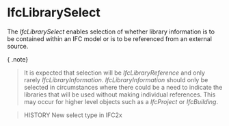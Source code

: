# IfcLibrarySelect

The _IfcLibrarySelect_ enables selection of whether library information is to be contained within an IFC model or is to be referenced from an external source.<!-- end of definition -->

{ .note}
> It is expected that selection will be _IfcLibraryReference_ and only rarely _IfcLibraryInformation_. _IfcLibraryInformation_ should only be selected in circumstances where there could be a need to indicate the libraries that will be used without making individual references. This may occur for higher level objects such as a _IfcProject_ or _IfcBuilding_.

> HISTORY New select type in IFC2x
